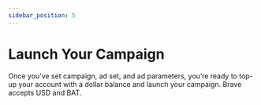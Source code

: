 ```yaml
---
sidebar_position: 5
---
```

# Launch Your Campaign
Once you’ve set campaign, ad set, and ad parameters, you’re ready to top-up your account with a dollar balance and launch your campaign. Brave accepts USD and BAT. 
